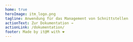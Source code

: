 ```yaml
---
home: true
heroImage: itm_logo.png
tagline: Anwendung für das Management von Schnittstellen
actionText: Zur Dokumentation →
actionLink: /dokumentation/
footer: Made by it@M with ❤️
---
```

